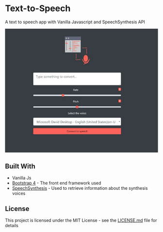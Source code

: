 # Text-to-Speech

A text to speech app with Vanilla Javascript and SpeechSynthesis API

![sample-img](img/sample-img.JPG?raw=true)

## Built With

* Vanilla Js
* [Bootstrap 4](https://getbootstrap.com/) - The front end framework used
* [SpeechSynthesis](https://rometools.github.io/rome/) - Used to retrieve information about the synthesis voices 

## License

This project is licensed under the MIT License - see the [LICENSE.md](LICENSE.md) file for details
